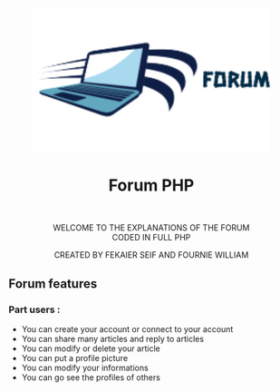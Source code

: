 <p align="center">
  <img src="assets/img/logo.png" width="420" title="hover text">
  <h1 align="center">Forum PHP</h1>
</p>
<br>
<p align="center">
    WELCOME TO THE EXPLANATIONS OF THE FORUM<br>
    CODED IN FULL PHP<br>
    <p align="center" color="#4D3CA6">CREATED BY FEKAIER SEIF AND FOURNIE WILLIAM</p>
</p>
<p align="left">
    <h2>Forum features</h2>
</p>

### Part users :<br>
* You can create your account or connect to your account<br>
* You can share many articles and reply to articles<br>
* You can modify or delete your article<br>
* You can put a profile picture<br>
* You can modify your informations<br>
* You can go see the profiles of others <br>